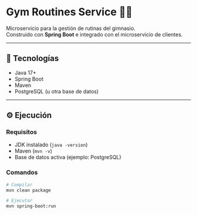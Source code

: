 # Gym Routines Service 🏋️‍♀️

Microservicio para la gestión de rutinas del gimnasio.  
Construido con **Spring Boot** e integrado con el microservicio de clientes.

---

## 🚀 Tecnologías
- Java 17+
- Spring Boot
- Maven
- PostgreSQL (u otra base de datos)

---

## ⚙️ Ejecución

### Requisitos
- JDK instalado (`java -version`)
- Maven (`mvn -v`)
- Base de datos activa (ejemplo: PostgreSQL)

### Comandos
```bash
# Compilar
mvn clean package

# Ejecutar
mvn spring-boot:run
